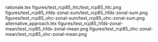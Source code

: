rationale.tex
figures/test_rcp85_htc/test_rcp85_htc.png
figures/test_rcp85_hfds-zonal-sum/test_rcp85_hfds-zonal-sum.png
figures/test_rcp85_ohc-zonal-sum/test_rcp85_ohc-zonal-sum.png
alternative_approach.tex
figures/test_rcp85_hfds-zonal-mean/test_rcp85_hfds-zonal-mean.png
figures/test_rcp85_ohc-zonal-mean/test_rcp85_ohc-zonal-mean.png
